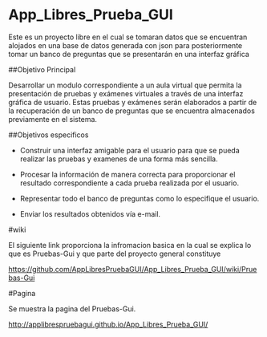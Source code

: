 # App_Libres_Prueba_GUI
Este es un proyecto libre en el cual se tomaran datos que se encuentran alojados en una base de datos generada con json para posteriormente tomar un banco de preguntas que se presentarán en una interfaz gráfica


##Objetivo Principal

Desarrollar un modulo correspondiente a un aula virtual que permita la presentación de pruebas y  exámenes virtuales a través de una interfaz gráfica de usuario. Estas pruebas y exámenes  serán elaborados a partir de la recuperación de un banco de preguntas que se encuentra almacenados previamente en el sistema.   


##Objetivos especificos

- Construir una interfaz amigable para el usuario para que se pueda realizar las pruebas y examenes de una forma más sencilla.

- Procesar la información de manera correcta para proporcionar el resultado correspondiente a cada prueba realizada por el usuario.

- Representar todo el banco de preguntas como lo especifique el usuario.

- Enviar los resultados obtenidos vía e-mail.




#wiki

El siguiente link proporciona la infromacion basica en la cual se explica lo que es Pruebas-Gui y que parte del proyecto general constituye

https://github.com/AppLibresPruebaGUI/App_Libres_Prueba_GUI/wiki/Pruebas-Gui

#Pagina 

Se muestra la pagina del Pruebas-Gui.

http://applibrespruebagui.github.io/App_Libres_Prueba_GUI/




